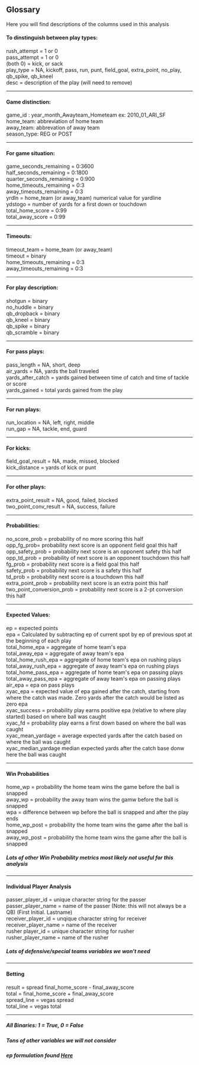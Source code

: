 Glossary
--------
Here you will find descriptions of the columns used in this analysis

#### To dinstinguish between play types:
rush_attempt = 1 or 0 <br />
pass_attempt = 1 or 0 <br />
(both 0) = kick, or sack <br />
play_type = NA, kickoff, pass, run, punt, field_goal, extra_point, no_play, qb_spike, qb_kneel <br />
desc = description of the play (will need to remove)

***

#### Game distinction:
game_id : year_month_Awayteam_Hometeam ex: 2010_01_ARI_SF <br />
home_team: abbreviation of home team <br />
away_team: abbrevation of away team <br />
season_type: REG or POST <br />

***

#### For game situation:
game_seconds_remaining = 0:3600 <br />
half_seconds_remaining = 0:1800 <br />
quarter_seconds_remaining = 0:900 <br />
home_timeouts_remaining = 0:3 <br />
away_timeouts_remaining = 0:3 <br />
yrdln = home_team (or away_team) numerical value for yardline <br />
ydstogo = number of yards for a first down or touchdown <br />
total_home_score = 0:99 <br />
total_away_score = 0:99 <br />

***

#### Timeouts:
timeout_team = home_team (or away_team) <br />
timeout = binary <br />
home_timeouts_remaining = 0:3 <br />
away_timeouts_remaining = 0:3 <br />

***

#### For play description:
shotgun = binary <br />
no_huddle = binary <br />
qb_dropback = binary <br />
qb_kneel = binary <br />
qb_spike = binary <br />
qb_scramble = binary <br />

***

#### For pass plays:
pass_length = NA, short, deep <br />
air_yards = NA, yards the ball traveled <br />
yards_after_catch = yards gained between time of catch and time of tackle or score <br />
yards_gained = total yards gained from the play <br />
***

#### For run plays:
run_location = NA, left, right, middle <br />
run_gap = NA, tackle, end, guard <br />

***

#### For kicks: 
field_goal_result = NA, made, missed, blocked <br />
kick_distance = yards of kick or punt <br />

***

#### For other plays:
extra_point_result = NA, good, failed, blocked <br />
two_point_conv_result = NA, success, failure <br />

***

#### Probabilities:
no_score_prob = probability of no more scoring this half <br />
opp_fg_prob= probability next score is an opponent field goal this half <br />
opp_safety_prob = probability next score is an opponent safety this half <br />
opp_td_prob = probability of next score is an opponent touchdown this half <br />
fg_prob = probability next score is a field goal this half <br />
safety_prob = probability next score is a safety this half <br />
td_prob = probability next score is a touchdown this half <br />
extra_point_prob = probability next score is an extra point this half <br />
two_point_conversion_prob = probability next score is a 2-pt conversion this half <br />

***

#### Expected Values:
ep = expected points <br />
epa = Calculated by subtracting ep of current spot by ep of previous spot at the beginning of each play <br />
total_home_epa = aggregate of home team's epa <br />
total_away_epa = aggregate of away team's epa <br />
total_home_rush_epa = aggregate of home team's epa on rushing plays <br />
total_away_rush_epa = aggregate of away team's epa on rushing plays <br />
total_home_pass_epa = aggregate of home team's epa on passing plays <br />
total_away_pass_epa = aggregate of away team's epa on passing plays <br />
air_epa = epa on pass plays <br />
xyac_epa = expected value of epa gained after the catch, starting from where the catch was made. Zero yards after the catch would be listed as zero epa <br />
xyac_success = probability play earns positive epa (relative to where play started) based on where ball was caught <br />
xyac_fd = probability play earns a first down based on where the ball was caught <br />
xyac_mean_yardage = average expected yards after the catch based on where the ball was caught <br />
xyac_median_yardage median expected yards after the catch base donw here the ball was caught <br />

***

#### Win Probabilities
home_wp = probability the home team wins the game before the ball is snapped <br />
away_wp = probability the away team wins the gamw before the ball is snapped <br />
wpa = difference between wp before the ball is snapped and after the play ends <br />
home_wp_post = probability the home team wins the game after the ball is snapped <br />
away_wp_post = probability the home team wins the game after the ball is snapped <br />
##### Lots of other Win Probability metrics most likely not useful for this analysis <br />

***

#### Individual Player Analysis 
passer_player_id = unique character string for the passer <br />
passer_player_name = name of the passer (Note: this will not always be a QB) (First Initial. Lastname) <br />
receiver_player_id = unqique character string for receiver <br />
receiver_player_name = name of the receiver <br />
rusher player_id = unique character string for rusher <br />
rusher_player_name = name of the rusher <br />
##### Lots of defensive/special teams variables we won't need <br />

***

#### Betting
result = spread final_home_score - final_away_score <br />
total = final_home_score + final_away_score <br />
spread_line = vegas spread <br />
total_line = vegas total <br />

***

##### All Binaries: 1 = True, 0 = False
##### Tons of other variables we will not consider
##### ep formulation found [Here](https://www.advancedfootballanalytics.com/index.php/home/stats/stats-explained/expected-points-and-epa-explained)